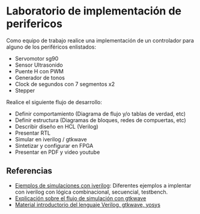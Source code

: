 # Laboratorio de implementación de perifericos

Como equipo de trabajo realice una implementación de un controlador para alguno de los periféricos enlistados:

* Servomotor sg90
* Sensor Ultrasonido
* Puente H con PWM
* Generador de tonos
* Clock de segundos con 7 segmentos x2
* Stepper

Realice el siguiente flujo de desarrollo:

- Definir comportamiento (Diagrama de flujo y/o tablas de verdad, etc)
- Definir estructura (Diagramas de bloques, redes de compuertas, etc)
- Describir diseño en HCL (Verilog)
- Presentar RTL
- Simular en iverilog / gtkwave
- Sintetizar y configurar en FPGA
- Presentar en PDF y video youtube

## Referencias

* [Ejemplos de simulaciones con iverilog](../../simulations/): Diferentes ejemplos a implentar con iverilog con lógica combinacional, secuencial, testbench.
* [Explicación sobre el flujo de simulación con gtkwave](https://www.youtube.com/watch?v=N9OJL0nyhSQ)
* [Material introductorio del lenguaje Verilog, gtkwave, yosys](../../resources/)
